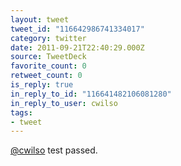 ```yaml
---
layout: tweet
tweet_id: "116642986741334017"
category: twitter
date: 2011-09-21T22:40:29.000Z
source: TweetDeck
favorite_count: 0
retweet_count: 0
is_reply: true
in_reply_to_id: "116641482106081280"
in_reply_to_user: cwilso
tags:
- tweet
---
```


[@cwilso](https://twitter.com/@cwilso) test passed.
